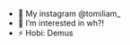 - 👋 My instagram @tomiliam_
- 👀 I’m interested in wh?!
- ⚡ Hobi: Demus

<!---
tomiliam13/tomiliam13 is a ✨ special ✨ repository because its `README.md` (this file) appears on your GitHub profile.
You can click the Preview link to take a look at your changes.
--->
